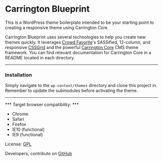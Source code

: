 # Carrington Blueprint

This is a WordPress theme boilerplate intended to be your starting point to creating a responsive theme using Carrington Core.

Carrington Blueprint uses several technologies to help you create new themes quickly. It leverages [Crowd Favorite](http://crowdfavorite.com)'s SASSified, 12-column, and responsive [CSSGrid](https://github.com/crowdfavorite/css-grid) and the powerful [Carrington Core](https://github.com/crowdfavorite/wp-carrington-core) CMS theme framework. You can find relevant documentation for Carrington Core in a README located in each directory.

---

### Installation

Simply navigate to the `wp-content/themes` directory and clone this project in. Remember to update the submodules before activating the theme.

---

*** Target browser compatibility: ***
- Chrome
- Safari
- Firefox
- IE10 (functional)
- IE9 (functional)

License: [GPL](http://www.opensource.org/licenses/gpl-license.php)

Developers, contribute on [GitHub](https://github.com/crowdfavorite/wp-carrington-blueprint)